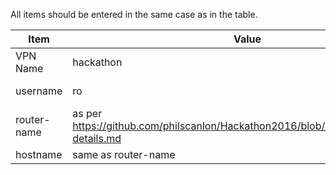 
All items should be entered in the same case as in the table.


Item  | Value | Notes
------| ------|------
VPN Name | hackathon | 
username | ro| password hackathon
router-name | as per https://github.com/philscanlon/Hackathon2016/blob/master/docs/router-details.md
hostname| same as router-name
